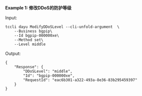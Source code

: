 **Example 1: 修改DDoS的防护等级**



Input: 

```
tccli dayu ModifyDDoSLevel --cli-unfold-argument  \
    --Business bgpip\
    --Id bgpip-000000xe\
    --Method set\
    --Level middle
```

Output: 
```
{
    "Response": {
        "DDoSLevel": "middle",
        "Id": "bgpip-000000xe",
        "RequestId": "eac6b301-a322-493a-8e36-83b295459397"
    }
}
```

